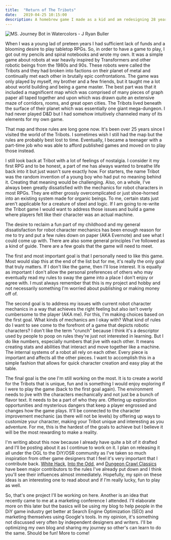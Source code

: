 ```yaml
---
title:  "Return of The Tribots"
date:   2019-04-25 10:15:00
description: A homebrew game I made as a kid and am redesigning 28 years later
---
```


![MS. Journey Bot in Watercolors - J Ryan Buller](https://fantasyrobotfighter.github.io/assets/images/JourneyBot.png)

When I was a young lad of preteen years I had sufficient lack of funds and a blooming desire to play tabletop RPGs. So, in order to have a game to play, I got out my pencils and spiral notebooks and wrote my own. It was a simple game about robots at war heavily inspired by Transformers and other robotic beings from the 1980s and 90s. These robots were called the Tribots and they had broken into factions on their planet of metal and continually met each other in brutally epic confrontations. The game was only played by myself, my brother and a few friends, but it taught me a lot about world building and being a game master. The best part was that it included a magnificent map which was comprised of many pieces of graph paper all taped together and upon which was drawn quite an extensive maze of corridors, rooms, and great open cities. The Tribots lived beneath the surface of their planet which was essentially one giant mega-dungeon. I had never played D&D but I had somehow intuitively channeled many of its elements for my own game.

That map and those rules are long gone now. It's been over 25 years since I visited the world of the Tribots. I sometimes wish I still had the map but the rules are probably best lost to time. Eventually, I became a teenager with a part-time job who was able to afford published games and moved on to play those instead.

I still look back at Tribot with a lot of feelings of nostalgia. I consider it my first RPG and to be honest, a part of me has always wanted to breathe life back into it but just wasn't sure exactly how. For starters, the name Tribot was the random invention of a young boy who had put no meaning behind it. Creating that meaning would be challenging. Also, on a whole, I've always been greatly dissatisfied with the mechanics for robot characters in most RPGs. They are either grossly overcomplicated or just shoe-horned into an existing system made for organic beings. To me, certain stats just aren't applicable for a creature of steel and logic. If I am going to re-write the Tribot game I would want to address those issues and build a game where players felt like their character was an actual machine.

The desire to reclaim a fun part of my childhood and my general dissatisfaction for robot character mechanics has been enough reason for me to try and put a few rules down on paper (AKA Evernote) and see what I could come up with. There are also some general principles I've followed as a kind of guide. There are a few goals that the game will need to meet.

The first and most important goal is that I personally need to like this game. Most would slap this at the end of the list but for me, it's really the only goal that truly matters. If I don't like the game, then I'll lose interest. It is equally as important I don't allow the personal preferences of others who may eventually read my rules to sway the game into a place I don't enjoy or agree with. I must always remember that this is my project and hobby and not necessarily something I'm worried about publishing or making money off of.

The second goal is to address my issues with current robot character mechanics in a way that achieves the right feeling but also isn't overly cumbersome to the player (AKA me). For this, I'm making choices based on the first goal. What kinds of mechanics am I okay with? What kind of rules do I want to see come to the forefront of a game that depicts robotic characters? I don't like the term "crunch" because I think it's a descriptor used by people to poop on rules they're just not interested in learning. But I do like numbers, especially numbers that jive with each other. It means creating stats and abilities that interact and move together like a machine. The internal systems of a robot all rely on each other. Every piece is important and affects all the other pieces. I want to accomplish this in a simple fashion that allows for quick character creation and easy play at the table.

The final goal is the one I'm still working on the most. It is to create a world for the Tribots that is unique, fun and is something I would enjoy exploring if I were to play the game (back to the first goal again). The environment needs to jive with the characters mechanically and not just be a bunch of flavor text. It needs to be a part of who they are. Offering up exploration opportunities and mysterious dangers that keep a player engrossed and changes how the game plays. It'll be connected to the character improvement mechanic (as there will not be levels) by offering up ways to customize your character, making your Tribot unique and interesting as you adventure. For me, this is the hardest of the goals to achieve but I believe it will be the most rewarding to make a reality.

I'm writing about this now because I already have quite a bit of it drafted and I'll be posting about it as I continue to work on it. I plan on releasing it all under the OGL to the DiY/OSR community as I've taken so much inspiration from other game designers that I feel it's very important that I contribute back. [White Hack](https://whitehackrpg.wordpress.com), [Into the Odd](http://www.bastionland.com), and [Dungeon Crawl Classics](http://goodman-games.com) have been major contributors to the rules I've already put down and I think you'll see their influences almost immediately. Hopefully, my spin on these ideas is an interesting one to read about and if I'm really lucky, fun to play as well.

So, that's one project I'll be working on here. Another is an idea that recently came to me at a marketing conference I attended. I'll elaborate more on this later but the basics will be using my blog to help people in the DiY game industry get better at Search Engine Optimization (SEO) and marketing themselves using Google's tools. In my opinion, it's something not discussed very often by independent designers and writers. I'll be optimizing my own blog and sharing my journey so other's can learn to do the same. Should be fun! More to come!

<script type="application/ld+json">
{ "@context": "https://schema.org", 
 "@type": "BlogPosting",
 "mainEntityOfPage": {
        "@type": "WebPage",
        "@id": "https://www.fantasyrobotfighter.com/2019/TheTribotsReturn/"
      },
 "headline": "Return of The Tribots",
 "alternativeHeadline": "Redesigning an RPG From My Youth",
 "image": "https://www.fantasyrobotfighter.com/assets/images/PocketPerspective.png",
 "genre": "CreativeWork", 
 "keywords": "Robots Tribots RPG Game Design", 
 "wordcount": "1090",
 "publisher": {	
 		"@type": "Organization",
        "name": "Fantasy Robot Fighter",
		"url": "http://www.fantasyrobotfighter.com",
		"logo": {
		    "@type": "ImageObject",
		    "url": "https://www.fantasyrobotfighter.com/assets/images/avatar.png",
		    "width": 80,
		    "height": 80
		}
    },
 "datePublished": "2019-04-25",
 "dateCreated": "2019-04-25",
 "dateModified": "2019-04-25",
 "description": "Rewriting an RPG I wrote over 27 years ago when I was a kid.",
 "articleBody": "When I was a young lad of preteen years I had sufficient lack of funds and a blooming desire to play tabletop RPGs. So, in order to have a game to play, I got out my pencils and spiral notebooks and wrote my own. It was a simple game about robots at war heavily inspired by Transformers and other robotic beings from the 1980s and 90s. These robots were called the Tribots and they had broken into factions on their planet of metal and continually met each other in brutally epic confrontations.",
   "author": {
    "@type": "Person",
    "name": "Ryan Buller"
  }
 }
</script>

[jekyll-gh]: https://github.com/mojombo/jekyll
[jekyll]:    http://jekyllrb.com
